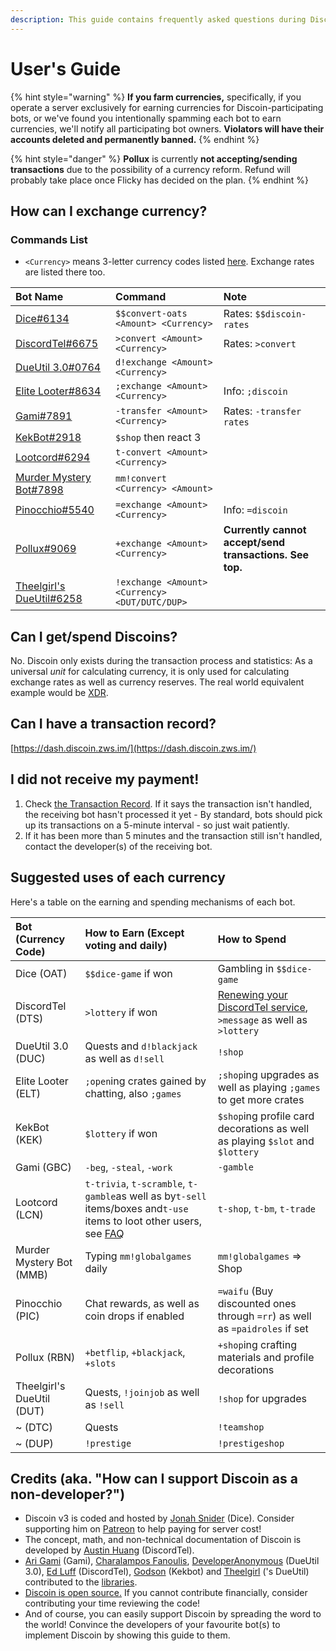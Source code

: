 ```yaml
---
description: This guide contains frequently asked questions during Discoin transactions.
---
```


# User's Guide

{% hint style="warning" %}
**If you farm currencies,** specifically, if you operate a server exclusively for earning currencies for Discoin-participating bots, or we've found you intentionally spamming each bot to earn currencies, we'll notify all participating bot owners. **Violators will have their accounts deleted and permanently banned.**
{% endhint %}

{% hint style="danger" %}
**Pollux** is currently **not accepting/sending transactions** due to the possibility of a currency reform. Refund will probably take place once Flicky has decided on the plan.
{% endhint %}

## How can I exchange currency?

### Commands List

* `<Currency>` means 3-letter currency codes listed [here](https://dash.discoin.zws.im/#/currencies). Exchange rates are listed there too.

| Bot Name | Command | Note |
| :--- | :--- | :--- |
| [Dice\#6134](https://dice.js.org) | `$$convert-oats <Amount> <Currency>` | Rates: `$$discoin-rates` |
| [DiscordTel\#6675](https://discordtel.austinhuang.me) | `>convert <Amount> <Currency>` | Rates: `>convert` |
| [DueUtil 3.0\#0764](https://dueutil.xyz) | `d!exchange <Amount> <Currency>` |  |
| [Elite Looter\#8634](http://sjustein.com/html/elitelooter.html) | `;exchange <Amount> <Currency>` | Info: `;discoin` |
| [Gami\#7891](https://gami.app) | `-transfer <Amount> <Currency>` | Rates: `-transfer rates` |
| [KekBot\#2918](https://discordbots.org/bot/213151748855037953) | `$shop` then react 3 |  |
| [Lootcord\#6294](https://lootcord.com) | `t-convert <Amount> <Currency>` |  |
| [Murder Mystery Bot\#7898](https://top.gg/bot/319204121393496064) | `mm!convert <Currency> <Amount>` |  |
| [Pinocchio\#5540](https://pinocchiobot.xyz/) | `=exchange <Amount> <Currency>` | Info: `=discoin` |
| [Pollux\#9069](http://pollux.fun) | `+exchange <Amount> <Currency>` | **Currently cannot accept/send transactions. See top.** |
| [Theelgirl's DueUtil\#6258](https://dueutil.org) | `!exchange <Amount> <Currency> <DUT/DUTC/DUP>` |  |

## Can I get/spend Discoins?

No. Discoin only exists during the transaction process and statistics: As a universal _unit_ for calculating currency, it is only used for calculating exchange rates as well as currency reserves. The real world equivalent example would be [XDR](https://en.wikipedia.org/wiki/Special_drawing_rights).

## Can I have a transaction record?

[https://dash.discoin.zws.im/](https://dash.discoin.zws.im/)

## I did not receive my payment!

1. Check [the Transaction Record](https://dash.discoin.zws.im/). If it says the transaction isn't handled, the receiving bot hasn't processed it yet - By standard, bots should pick up its transactions on a 5-minute interval - so just wait patiently.
2. If it has been more than 5 minutes and the transaction still isn't handled, contact the developer\(s\) of the receiving bot.

## Suggested uses of each currency

Here's a table on the earning and spending mechanisms of each bot.

| Bot \(Currency Code\) | How to Earn \(Except voting and daily\) | How to Spend |
| :--- | :--- | :--- |
| Dice \(OAT\) | `$$dice-game` if won | Gambling in `$$dice-game` |
| DiscordTel \(DTS\) | `>lottery` if won | [Renewing your DiscordTel service](https://discordtel.austinhuang.me/en/latest/Payment/), `>message` as well as `>lottery` |
| DueUtil 3.0 \(DUC\) | Quests and `d!blackjack` as well as `d!sell` | `!shop` |
| Elite Looter \(ELT\) | `;open`ing crates gained by chatting, also `;games` | `;shop`ing upgrades as well as playing `;games` to get more crates |
| KekBot \(KEK\) | `$lottery` if won | `$shop`ing profile card decorations as well as playing `$slot` and `$lottery` |
| Gami \(GBC\) | `-beg`, `-steal`, `-work` | `-gamble` |
| Lootcord \(LCN\) | `t-trivia`, `t-scramble`, `t-gamble`as well as by`t-sell` items/boxes and`t-use` items to loot other users, see [FAQ](https://lootcord.com/faq) | `t-shop`, `t-bm`, `t-trade` |
| Murder Mystery Bot \(MMB\) | Typing `mm!globalgames` daily | `mm!globalgames` =&gt; Shop |
| Pinocchio \(PIC\) | Chat rewards, as well as coin drops if enabled | `=waifu` \(Buy discounted ones through `=rr`\) as well as `=paidroles` if set |
| Pollux \(RBN\) | `+betflip`, `+blackjack`, `+slots` | `+shop`ing crafting materials and profile decorations |
| Theelgirl's DueUtil \(DUT\) | Quests, `!joinjob` as well as `!sell` | `!shop` for upgrades |
| ~ \(DTC\) | Quests | `!teamshop`  |
| ~ \(DUP\) | `!prestige` | `!prestigeshop` |

## Credits \(aka. "How can I support Discoin as a non-developer?"\)

* Discoin v3 is coded and hosted by [Jonah Snider](https://jonah.pw) \(Dice\). Consider supporting him on [Patreon](https://www.patreon.com/pizzafox) to help paying for server cost!
* The concept, math, and non-technical documentation of Discoin is developed by [Austin Huang](https://austinhuang.me) \(DiscordTel\).
* [Ari Gami](https://github.com/dr-ari-gami) \(Gami\), [Charalampos Fanoulis](https://enkiel.cloud), [DeveloperAnonymous](https://github.com/DeveloperAnonymous) \(DueUtil 3.0\), [Ed Luff](https://github.com/Rexogamer) \(DiscordTel\), [Godson](https://github.com/Godson777) \(Kekbot\) and [Theelgirl](https://github.com/Theelgirl) \('s DueUtil\) contributed to the [libraries](developers/guide.md#libraries).
* [Discoin is open source.](https://github.com/discoin/api-v3) If you cannot contribute financially, consider contributing your time reviewing the code!
* And of course, you can easily support Discoin by spreading the word to the world! Convince the developers of your favourite bot\(s\) to implement Discoin by showing this guide to them.


